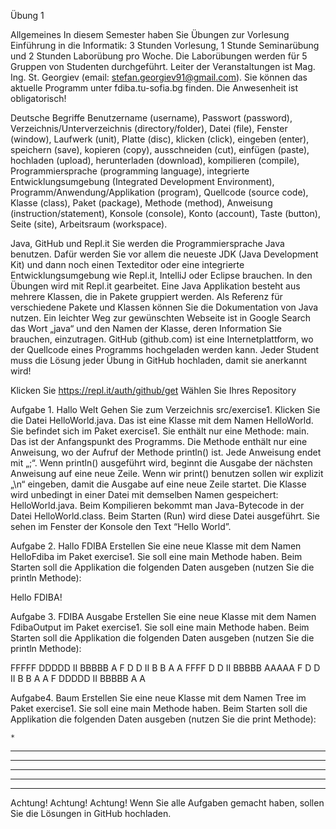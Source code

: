 Übung 1

Allgemeines
In diesem Semester haben Sie Übungen zur Vorlesung Einführung in die Informatik: 3 Stunden Vorlesung, 1 Stunde Seminarübung und 2 Stunden Laborübung pro Woche. Die Laborübungen werden für 5 Gruppen von Studenten durchgeführt. Leiter der Veranstaltungen ist Mag. Ing. St. Georgiev (email: stefan.georgiev91@gmail.com). Sie können das aktuelle Programm unter fdiba.tu-sofia.bg finden. Die Anwesenheit ist obligatorisch!

Deutsche Begriffe
Benutzername (username), Passwort (password), Verzeichnis/Unterverzeichnis (directory/folder), Datei (file), Fenster (window), Laufwerk (unit), Platte (disc), klicken (click), eingeben (enter), speichern (save), kopieren (copy), ausschneiden (cut), einfügen (paste), hochladen (upload), herunterladen (download), kompilieren (compile), Programmiersprache (programming language), integrierte Entwicklungsumgebung (Integrated Development Environment), Programm/Anwendung/Applikation (program), Quellcode (source code), Klasse (class), Paket (package), Methode (method), Anweisung (instruction/statement), Konsole (console), Konto (account), Taste (button), Seite (site), Arbeitsraum (workspace).

Java, GitHub und Repl.it
Sie werden die Programmiersprache Java benutzen. Dafür werden Sie vor allem die neueste JDK (Java Development Kit) und dann noch einen Texteditor oder eine integrierte Entwicklungsumgebung wie Repl.it, IntelliJ oder Eclipse brauchen. In den Übungen wird mit Repl.it gearbeitet.
Eine Java Applikation besteht aus mehrere Klassen, die in Pakete gruppiert werden. Als Referenz für verschiedene Pakete und Klassen können Sie die Dokumentation von Java nutzen. Ein leichter Weg zur gewünschten Webseite ist in Google Search das Wort „java“ und den Namen der Klasse, deren Information Sie brauchen, einzutragen. GitHub (github.com) ist eine Internetplattform, wo der Quellcode eines Programms hochgeladen werden kann. Jeder Student muss die Lösung jeder Übung in GitHub hochladen, damit sie anerkannt wird!

Klicken Sie https://repl.it/auth/github/get
Wählen Sie Ihres Repository

Aufgabe 1. Hallo Welt
Gehen Sie zum Verzeichnis src/exercise1. Klicken Sie die Datei HelloWorld.java. Das ist eine Klasse mit dem Namen HelloWorld. Sie befindet sich im Paket exercise1. Sie enthält nur eine Methode: main. Das ist der Anfangspunkt des Programms. Die Methode enthält nur eine Anweisung, wo der Aufruf der Methode println() ist. Jede Anweisung endet mit „;“. Wenn println() ausgeführt wird, beginnt die Ausgabe der nächsten Anweisung auf eine neue Zeile. Wenn wir print() benutzen sollen wir explizit „\n“ eingeben, damit die Ausgabe auf eine neue Zeile startet. Die Klasse wird unbedingt in einer Datei mit demselben Namen gespeichert: HelloWorld.java. Beim Kompilieren bekommt man Java-Bytecode in der Datei HelloWorld.class. Beim Starten (Run) wird diese Datei ausgeführt. Sie sehen im Fenster der Konsole den Text “Hello World”.

Aufgabe 2. Hallo FDIBA
Erstellen Sie eine neue Klasse mit dem Namen HelloFdiba im Paket exercise1. Sie soll eine main Methode haben. Beim Starten soll die Applikation die folgenden Daten ausgeben (nutzen Sie die println Methode):

Hello FDIBA!

Aufgabe 3. FDIBA Ausgabe
Erstellen Sie eine neue Klasse mit dem Namen FdibaOutput im Paket exercise1. Sie soll eine main Methode haben. Beim Starten soll die Applikation die folgenden Daten ausgeben (nutzen Sie die println Methode):

FFFFF DDDDD   II BBBBB      A
F     D    D  II B    B    A A
FFFF  D     D II BBBBB    AAAAA
F     D    D  II B    B  A     A
F     DDDDD   II BBBBB  A       A

Aufgabe4. Baum
Erstellen Sie eine neue Klasse mit dem Namen Tree im Paket exercise1. Sie soll eine main Methode haben. Beim Starten soll die Applikation die folgenden Daten ausgeben (nutzen Sie die print Methode):

    *
   ***
  *****
 *******
*********
   ***

Achtung! Achtung! Achtung!
Wenn Sie alle Aufgaben gemacht haben, sollen Sie die Lösungen in GitHub hochladen.

